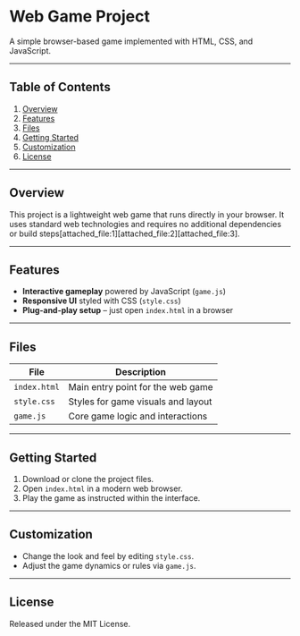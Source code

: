 # Web Game Project

A simple browser-based game implemented with HTML, CSS, and JavaScript.

---

## Table of Contents

1. [Overview](#overview)
2. [Features](#features)
3. [Files](#files)
4. [Getting Started](#getting-started)
5. [Customization](#customization)
6. [License](#license)

---

## Overview

This project is a lightweight web game that runs directly in your browser. It uses standard web technologies and requires no additional dependencies or build steps[attached_file:1][attached_file:2][attached_file:3].

---

## Features

- **Interactive gameplay** powered by JavaScript (`game.js`)
- **Responsive UI** styled with CSS (`style.css`)
- **Plug-and-play setup** – just open `index.html` in a browser

---

## Files

| File         | Description                             |
|--------------|-----------------------------------------|
| `index.html` | Main entry point for the web game       |
| `style.css`  | Styles for game visuals and layout      |
| `game.js`    | Core game logic and interactions        |

---

## Getting Started

1. Download or clone the project files.
2. Open `index.html` in a modern web browser.
3. Play the game as instructed within the interface.

---

## Customization

- Change the look and feel by editing `style.css`.
- Adjust the game dynamics or rules via `game.js`.

---

## License

Released under the MIT License.

